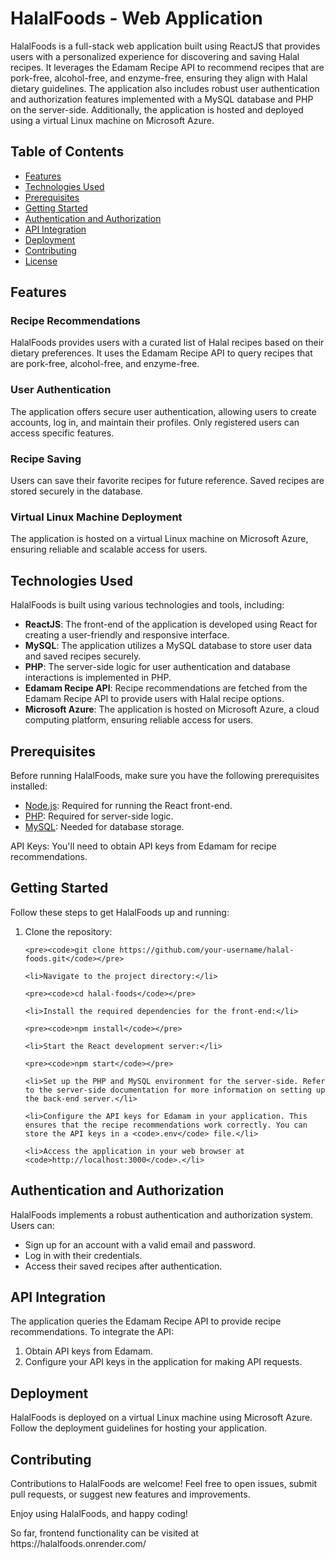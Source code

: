 
<body>

<h1>HalalFoods - Web Application</h1>

<p>HalalFoods is a full-stack web application built using ReactJS that provides users with a personalized experience for discovering and saving Halal recipes. It leverages the Edamam Recipe API to recommend recipes that are pork-free, alcohol-free, and enzyme-free, ensuring they align with Halal dietary guidelines. The application also includes robust user authentication and authorization features implemented with a MySQL database and PHP on the server-side. Additionally, the application is hosted and deployed using a virtual Linux machine on Microsoft Azure.</p>

<h2>Table of Contents</h2>

<ul>
    <li><a href="#features">Features</a></li>
    <li><a href="#technologies-used">Technologies Used</a></li>
    <li><a href="#prerequisites">Prerequisites</a></li>
    <li><a href="#getting-started">Getting Started</a></li>
    <li><a href="#authentication-and-authorization">Authentication and Authorization</a></li>
    <li><a href="#api-integration">API Integration</a></li>
    <li><a href="#deployment">Deployment</a></li>
    <li><a href="#contributing">Contributing</a></li>
    <li><a href="#license">License</a></li>
</ul>

<h2>Features</h2>

<h3>Recipe Recommendations</h3>

<p>HalalFoods provides users with a curated list of Halal recipes based on their dietary preferences. It uses the Edamam Recipe API to query recipes that are pork-free, alcohol-free, and enzyme-free.</p>

<h3>User Authentication</h3>

<p>The application offers secure user authentication, allowing users to create accounts, log in, and maintain their profiles. Only registered users can access specific features.</p>

<h3>Recipe Saving</h3>

<p>Users can save their favorite recipes for future reference. Saved recipes are stored securely in the database.</p>

<h3>Virtual Linux Machine Deployment</h3>

<p>The application is hosted on a virtual Linux machine on Microsoft Azure, ensuring reliable and scalable access for users.</p>

<h2>Technologies Used</h2>

<p>HalalFoods is built using various technologies and tools, including:</p>

<ul>
    <li><strong>ReactJS</strong>: The front-end of the application is developed using React for creating a user-friendly and responsive interface.</li>
    <li><strong>MySQL</strong>: The application utilizes a MySQL database to store user data and saved recipes securely.</li>
    <li><strong>PHP</strong>: The server-side logic for user authentication and database interactions is implemented in PHP.</li>
    <li><strong>Edamam Recipe API</strong>: Recipe recommendations are fetched from the Edamam Recipe API to provide users with Halal recipe options.</li>
    <li><strong>Microsoft Azure</strong>: The application is hosted on Microsoft Azure, a cloud computing platform, ensuring reliable access for users.</li>
</ul>

<h2>Prerequisites</h2>

<p>Before running HalalFoods, make sure you have the following prerequisites installed:</p>

<ul>
    <li><a href="https://nodejs.org/">Node.js</a>: Required for running the React front-end.</li>
    <li><a href="https://www.php.net/">PHP</a>: Required for server-side logic.</li>
    <li><a href="https://www.mysql.com/">MySQL</a>: Needed for database storage.</li>
</ul>

<p>API Keys: You'll need to obtain API keys from Edamam for recipe recommendations.</p>

<h2>Getting Started</h2>

<p>Follow these steps to get HalalFoods up and running:</p>

<ol>
    <li>Clone the repository:</li>

    <pre><code>git clone https://github.com/your-username/halal-foods.git</code></pre>

    <li>Navigate to the project directory:</li>

    <pre><code>cd halal-foods</code></pre>

    <li>Install the required dependencies for the front-end:</li>

    <pre><code>npm install</code></pre>

    <li>Start the React development server:</li>

    <pre><code>npm start</code></pre>

    <li>Set up the PHP and MySQL environment for the server-side. Refer to the server-side documentation for more information on setting up the back-end server.</li>

    <li>Configure the API keys for Edamam in your application. This ensures that the recipe recommendations work correctly. You can store the API keys in a <code>.env</code> file.</li>

    <li>Access the application in your web browser at <code>http://localhost:3000</code>.</li>
</ol>

<h2>Authentication and Authorization</h2>

<p>HalalFoods implements a robust authentication and authorization system. Users can:</p>

<ul>
    <li>Sign up for an account with a valid email and password.</li>
    <li>Log in with their credentials.</li>
    <li>Access their saved recipes after authentication.</li>
</ul>

<h2>API Integration</h2>

<p>The application queries the Edamam Recipe API to provide recipe recommendations. To integrate the API:</p>

<ol>
    <li>Obtain API keys from Edamam.</li>
    <li>Configure your API keys in the application for making API requests.</li>
</ol>

<h2>Deployment</h2>

<p>HalalFoods is deployed on a virtual Linux machine using Microsoft Azure. Follow the deployment guidelines for hosting your application.</p>

<h2>Contributing</h2>

<p>Contributions to HalalFoods are welcome! Feel free to open issues, submit pull requests, or suggest new features and improvements.</p>


<p>Enjoy using HalalFoods, and happy coding!</p>
<p>So far, frontend functionality can be visited at https://halalfoods.onrender.com/ </p>

</body>
